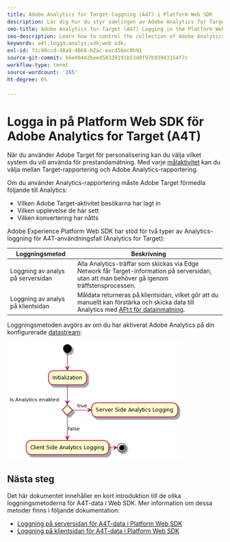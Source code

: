```yaml
---
title: Adobe Analytics for Target-loggning (A4T) i Platform Web SDK
description: Lär dig hur du styr samlingen av Adobe Analytics for Target-data (A4T) med Experience Platform Web SDK.
seo-title: Adobe Analytics for Target (A4T) Logging in the Platform Web SDK
seo-description: Learn how to control the collection of Adobe Analytics for Target (A4T) data using the Experience Platform Web SDK.
keywords: a4t;logga;analys;sdk;web sdk;
exl-id: f1c90ccd-48a9-4668-b2ac-eacd5bec0b91
source-git-commit: b6e084d2beed58339191b53d0f97b93943154f7c
workflow-type: tm+mt
source-wordcount: '265'
ht-degree: 0%

---
```


# Logga in på Platform Web SDK för Adobe Analytics for Target (A4T)

När du använder Adobe Target för personalisering kan du välja vilket system du vill använda för prestandamätning. Med varje [målaktivitet](https://experienceleague.adobe.com/docs/target/using/activities/target-activities-guide.html) kan du välja mellan Target-rapportering och Adobe Analytics-rapportering.

Om du använder Analytics-rapportering måste Adobe Target förmedla följande till Analytics:

* Vilken Adobe Target-aktivitet besökarna har lagt in
* Vilken upplevelse de har sett
* Vilken konvertering har nåtts

Adobe Experience Platform Web SDK har stöd för två typer av Analytics-loggning för A4T-användningsfall (Analytics for Target):

| Loggningsmetod | Beskrivning |
| --- | --- |
| Loggning av analys på serversidan | Alla Analytics-träffar som skickas via Edge Network får Target-information på serversidan, utan att man behöver gå igenom träffstensprocessen. |
| Loggning av analys på klientsidan | Måldata returneras på klientsidan, vilket gör att du manuellt kan förstärka och skicka data till Analytics med [API:t för datainmatning](https://experienceleague.adobe.com/docs/analytics/import/c-data-insertion-api.html). |

Loggningsmetoden avgörs av om du har aktiverat Adobe Analytics på din konfigurerade [datastream](../../../../datastreams/overview.md):

![Beslutsflöde för loggningsmetod](../assets/analytics-logging.png)

## Nästa steg

Det här dokumentet innehåller en kort introduktion till de olika loggningsmetoderna för A4T-data i Web SDK. Mer information om dessa metoder finns i följande dokumentation:

* [Loggning på serversidan för A4T-data i Platform Web SDK](./server-side.md)
* [Loggning på klientsidan för A4T-data i Platform Web SDK](./client-side.md)
